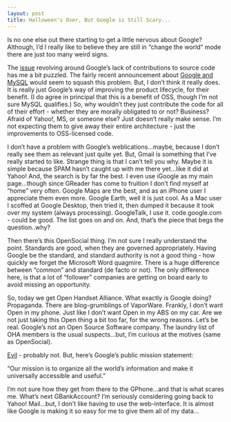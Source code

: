 ```yaml
---
layout: post
title: Halloween's Over, But Google is Still Scary...
---
```


Is no one else out there starting to get a little nervous about Google?
Although, I’d I really like to believe they are still in “change the
world” mode there are just too many weird signs.

The [issue](http://blogs.cnet.com/8301-13505_1-9755112-16.html)
revolving around Google’s lack of contributions to source code has me a
bit puzzled. The fairly recent announcement about [Google and
MySQL](http://www.informationweek.com/news/showArticle.jhtml?articleID=199202274)
would seem to squash this problem. But, I don’t think it really does. It
is really just Google’s way of improving the product lifecycle, for
their benefit. (I do agree in principal that this is a benefit of OSS,
though I’m not sure MySQL qualifies.) So, why wouldn’t they just
contribute the code for all of their effort - whether they are morally
obligated to or not? Business? Afraid of Yahoo!, MS, or someone else?
Just doesn’t really make sense. I’m not expecting them to give away
their entire architecture - just the improvements to OSS-licensed code.

I don’t have a problem with Google’s weblications…maybe, because I don’t
really see them as relevant just quite yet. But, Gmail is something that
I’ve really started to like. Strange thing is that I can’t tell you why.
Maybe it is simple because SPAM hasn’t caught up with me there yet…like
it did at Yahoo! And, the search is by far the best. I even use iGoogle
as my main page…though since GReader has come to fruition I don’t find
myself at “home” very often. Google Maps are the best, and as an iPhone
user I appreciate them even more. Google Earth, well it is just cool. As
a Mac user I scoffed at Google Desktop, then tried it, then dumped it
because it took over my system (always processing). GoogleTalk, I use
it. code.google.com - could be good. The list goes on and on. And,
that’s the piece that begs the question..why?

Then there’s this OpenSocial thing. I’m not sure I really understand the
point. Standards are good, when they are governed appropriately. Having
Google be the standard, and standard authority is not a good thing - how
quickly we forget the Microsoft Word quagmire. There is a huge
difference between “common” and standard (de facto or not). The only
difference here, is that a lot of “follower” companies are getting on
board early to avoid missing an opportunity.

So, today we get Open Handset Alliance. What exactly is Google doing?
Propaganda. There are blog-grumblings of VaporWare. Frankly, I don’t
want Open in my phone. Just like I don’t want Open in my ABS on my car.
Are we not just taking this Open thing a bit too far, for the wrong
reasons. Let’s be real. Google’s not an Open Source Software company.
The laundry list of OHA members is the usual suspects…but, I’m curious
at the motives (same as OpenSocial).

[Evil](http://www.motherjones.com/news/feature/2006/11/google.html) -
probably not. But, here’s Google’s public mission statement:

“Our mission is to organize all the world’s information and make it
universally accessible and useful.”

I’m not sure how they get from there to the GPhone…and that is what
scares me. What’s next GBankAccount? I’m seriously considering going
back to Yahoo! Mail…but, I don’t like having to use the web-interface.
It is almost like Google is making it so easy for me to give them all of
my data…
